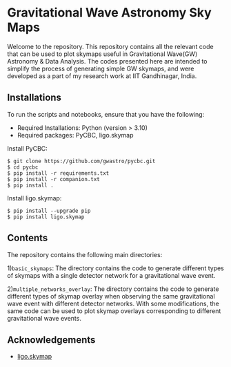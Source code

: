 # Gravitational Wave Astronomy Sky Maps

Welcome to the repository. This repository contains all the relevant code that can be used to plot skymaps useful in Gravitational Wave(GW) Astronomy & Data Analysis. The codes presented here are intended to simplify the process of generating simple GW skymaps, and were developed as a part of my research work at IIT Gandhinagar, India.

## Installations
To run the scripts and notebooks, ensure that you have the following:

* Required Installations: Python (version > 3.10)
* Required packages: PyCBC, ligo.skymap

Install PyCBC:

    $ git clone https://github.com/gwastro/pycbc.git
    $ cd pycbc
    $ pip install -r requirements.txt
    $ pip install -r companion.txt
    $ pip install .
    
Install ligo.skymap:
    
    $ pip install --upgrade pip
    $ pip install ligo.skymap
      
## Contents

The repository contains the following main directories:

1)```basic_skymaps```: The directory contains the code to generate different types of skymaps with a single detector network for a gravitational wave event.

2)```multiple_networks_overlay```: The directory contains the code to generate different types of skymap overlay when observing the same gravitational wave event with different detector networks. With some modifications, the same code can be used to plot skymap overlays corresponding to different gravitational wave events.

## Acknowledgements

- [ligo.skymap](https://github.com/lpsinger/ligo.skymap)
